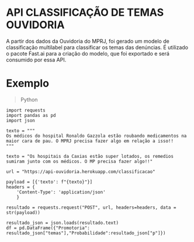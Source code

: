 # API CLASSIFICAÇÃO DE TEMAS OUVIDORIA

A partir dos dados da Ouvidoria do MPRJ, foi gerado um modelo de classificação multilabel para classificar os temas das denúncias. É utilizado o pacote Fast.ai para a criação do modelo, que foi exportado e será consumido por essa API.

# Exemplo

> Python

```
import requests
import pandas as pd
import json

texto = """ 
Os médicos do hospital Ronaldo Gazzola estão roubando medicamentos na maior cara de pau. O MPRJ precisa fazer algo em relação a isso!!
"""

texto = "Os hospitais da Caxias estão super lotados, os remedios sumiram junto com os médicos. O MP precisa fazer algo!!"

url = "https://api-ouvidoria.herokuapp.com/classificacao"

payload = [{'texto': f"{texto}"}]
headers = {
    'Content-Type': 'application/json'
    }

resultado = requests.request("POST", url, headers=headers, data = str(payload))

resultado_json = json.loads(resultado.text)
df = pd.DataFrame({"Promotoria": resultado_json["temas"],"Probabilidade":resultado_json["p"]})
```


